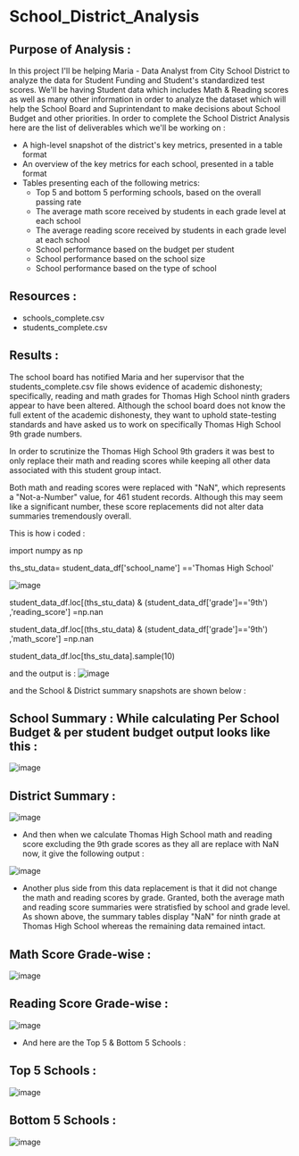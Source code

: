 # School_District_Analysis
## Purpose of Analysis :
In this project I'll be helping Maria - Data Analyst from City School District to analyze the data for Student Funding and Student's standardized test scores. We'll be having Student data which includes Math & Reading scores as well as many other information in order to analyze the dataset which will help the School Board and Suprintendant to make decisions about School Budget and other priorities. 
In order to complete the School District Analysis here are the list of deliverables which we'll be working on :
- A high-level snapshot of the district's key metrics, presented in a table format
- An overview of the key metrics for each school, presented in a table format
- Tables presenting each of the following metrics:
    - Top 5 and bottom 5 performing schools, based on the overall passing rate
    - The average math score received by students in each grade level at each school
    - The average reading score received by students in each grade level at each school
    - School performance based on the budget per student
    - School performance based on the school size 
    - School performance based on the type of school

## Resources : 
- schools_complete.csv
- students_complete.csv

## Results :
The school board has notified Maria and her supervisor that the students_complete.csv file shows evidence of academic dishonesty; specifically, reading and math grades for Thomas High School ninth graders appear to have been altered. Although the school board does not know the full extent of the academic dishonesty, they want to uphold state-testing standards and have asked us to work on specifically Thomas High School 9th grade numbers. 

In order to scrutinize the Thomas High School 9th graders it was best to only replace their math and reading scores while keeping all other data associated with this student group intact.

Both math and reading scores were replaced with "NaN", which represents a "Not-a-Number" value, for 461 student records. Although this may seem like a significant number, these score replacements did not alter data summaries tremendously overall.

This is how i coded :

import numpy as np

ths_stu_data= student_data_df['school_name'] =='Thomas High School'

![image](https://user-images.githubusercontent.com/92283185/141699492-d9e54f6a-0e0b-41ab-a20d-11d918dcde3c.png)

student_data_df.loc[(ths_stu_data) & (student_data_df['grade']=='9th') ,'reading_score'] =np.nan

student_data_df.loc[(ths_stu_data) & (student_data_df['grade']=='9th') ,'math_score'] =np.nan

student_data_df.loc[ths_stu_data].sample(10)

and the output is :
![image](https://user-images.githubusercontent.com/92283185/141699428-f6834f3a-f155-4fc0-81c8-c0abbef681cb.png)

and the School & District summary snapshots are shown below : 

## School Summary : While calculating Per School Budget & per student budget output looks like this :

![image](https://user-images.githubusercontent.com/92283185/141699858-3b1fa550-a9e1-4c65-a2fc-f291cf0e4c4c.png)

## District Summary :

![image](https://user-images.githubusercontent.com/92283185/141699621-70748f7d-2d95-428e-a519-de515eda912c.png)

- And then when we calculate Thomas High School math and reading score excluding the 9th grade scores as they all are replace with NaN now, it give the following output :

![image](https://user-images.githubusercontent.com/92283185/141700508-9f7f6fbf-5508-48e1-9d01-f60809cada34.png)

- Another plus side from this data replacement is that it did not change the math and reading scores by grade. Granted, both the average math and reading score summaries were stratisfied by school and grade level. As shown above, the summary tables display "NaN" for ninth grade at Thomas High School whereas the remaining data remained intact.

## Math Score Grade-wise :

![image](https://user-images.githubusercontent.com/92283185/141701261-83c6f5a8-f0c3-48e2-af0a-b409f12b9eb9.png)

## Reading Score Grade-wise :

![image](https://user-images.githubusercontent.com/92283185/141701284-6395ca9f-02d4-4414-a84a-388e095fc97b.png)

- And here are the Top 5 & Bottom 5 Schools :

## Top 5 Schools :

![image](https://user-images.githubusercontent.com/92283185/141702036-86e9acae-d797-4a96-b08a-a18ace7b65a4.png)

## Bottom 5 Schools :

![image](https://user-images.githubusercontent.com/92283185/141702058-187b1071-db28-43af-84b4-e9fee2cba315.png)


